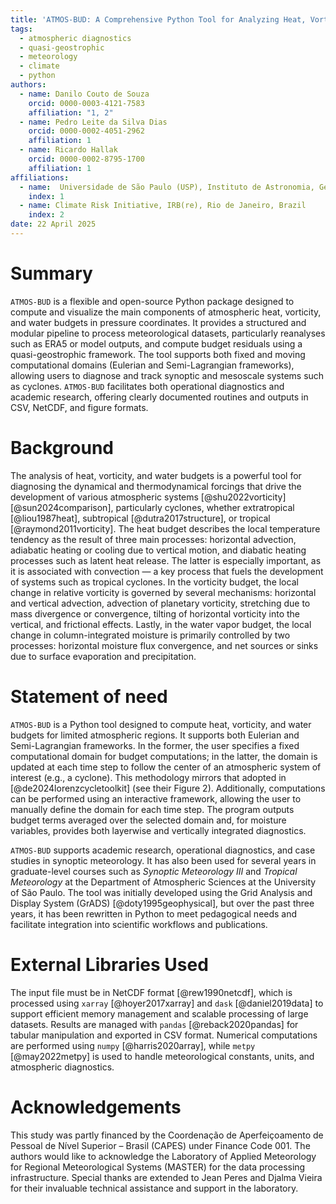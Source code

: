 ```yaml
---
title: 'ATMOS-BUD: A Comprehensive Python Tool for Analyzing Heat, Vorticity and Water Budgets on the Atmosphere'
tags:
  - atmospheric diagnostics
  - quasi-geostrophic
  - meteorology
  - climate
  - python
authors:
  - name: Danilo Couto de Souza
    orcid: 0000-0003-4121-7583
    affiliation: "1, 2"
  - name: Pedro Leite da Silva Dias
    orcid: 0000-0002-4051-2962
    affiliation: 1
  - name: Ricardo Hallak
    orcid: 0000-0002-8795-1700
    affiliation: 1
affiliations:
  - name:  Universidade de São Paulo (USP), Instituto de Astronomia, Geofísica e Ciências Atmosféricas (IAG), São Paulo, Brazil & 
    index: 1
  - name: Climate Risk Initiative, IRB(re), Rio de Janeiro, Brazil
    index: 2
date: 22 April 2025
---
```


# Summary

`ATMOS-BUD` is a flexible and open-source Python package designed to compute and visualize the main components of atmospheric heat, vorticity, and water budgets in pressure coordinates. It provides a structured and modular pipeline to process meteorological datasets, particularly reanalyses such as ERA5 or model outputs, and compute budget residuals using a quasi-geostrophic framework. The tool supports both fixed and moving computational domains (Eulerian and Semi-Lagrangian frameworks), allowing users to diagnose and track synoptic and mesoscale systems such as cyclones. `ATMOS-BUD` facilitates both operational diagnostics and academic research, offering clearly documented routines and outputs in CSV, NetCDF, and figure formats.


# Background

The analysis of heat, vorticity, and water budgets is a powerful tool for diagnosing the dynamical and thermodynamical forcings that drive the development of various atmospheric systems [@shu2022vorticity] [@sun2024comparison], particularly cyclones, whether extratropical [@liou1987heat], subtropical [@dutra2017structure], or tropical [@raymond2011vorticity]. The heat budget describes the local temperature tendency as the result of three main processes: horizontal advection, adiabatic heating or cooling due to vertical motion, and diabatic heating processes such as latent heat release. The latter is especially important, as it is associated with convection — a key process that fuels the development of systems such as tropical cyclones. In the vorticity budget, the local change in relative vorticity is governed by several mechanisms: horizontal and vertical advection, advection of planetary vorticity, stretching due to mass divergence or convergence, tilting of horizontal vorticity into the vertical, and frictional effects. Lastly, in the water vapor budget, the local change in column-integrated moisture is primarily controlled by two processes: horizontal moisture flux convergence, and net sources or sinks due to surface evaporation and precipitation.

# Statement of need

`ATMOS-BUD` is a Python tool designed to compute heat, vorticity, and water budgets for limited atmospheric regions. It supports both Eulerian and Semi-Lagrangian frameworks. In the former, the user specifies a fixed computational domain for budget computations; in the latter, the domain is updated at each time step to follow the center of an atmospheric system of interest (e.g., a cyclone). This methodology mirrors that adopted in [@de2024lorenzcycletoolkit] (see their Figure 2). Additionally, computations can be performed using an interactive framework, allowing the user to manually define the domain for each time step. The program outputs budget terms averaged over the selected domain and, for moisture variables, provides both layerwise and vertically integrated diagnostics.

`ATMOS-BUD` supports academic research, operational diagnostics, and case studies in synoptic meteorology. It has also been used for several years in graduate-level courses such as *Synoptic Meteorology III* and *Tropical Meteorology* at the Department of Atmospheric Sciences at the University of São Paulo. The tool was initially developed using the Grid Analysis and Display System (GrADS) [@doty1995geophysical], but over the past three years, it has been rewritten in Python to meet pedagogical needs and facilitate integration into scientific workflows and publications.

# External Libraries Used

The input file must be in NetCDF format [@rew1990netcdf], which is processed using `xarray` [@hoyer2017xarray] and `dask` [@daniel2019data] to support efficient memory management and scalable processing of large datasets. Results are managed with `pandas` [@reback2020pandas] for tabular manipulation and exported in CSV format. Numerical computations are performed using `numpy` [@harris2020array], while `metpy` [@may2022metpy] is used to handle meteorological constants, units, and atmospheric diagnostics.


# Acknowledgements

This study was partly financed by the Coordenação de Aperfeiçoamento de Pessoal de Nível Superior – Brasil (CAPES) under Finance Code 001. The authors would like to acknowledge the Laboratory of Applied Meteorology for Regional Meteorological Systems (MASTER) for the data processing infrastructure. Special thanks are extended to Jean Peres and Djalma Vieira for their invaluable technical assistance and support in the laboratory.